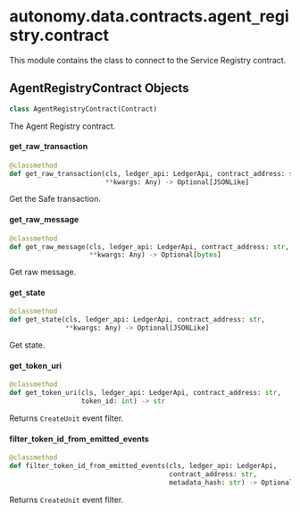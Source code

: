 <a id="autonomy.data.contracts.agent_registry.contract"></a>

# autonomy.data.contracts.agent`_`registry.contract

This module contains the class to connect to the Service Registry contract.

<a id="autonomy.data.contracts.agent_registry.contract.AgentRegistryContract"></a>

## AgentRegistryContract Objects

```python
class AgentRegistryContract(Contract)
```

The Agent Registry contract.

<a id="autonomy.data.contracts.agent_registry.contract.AgentRegistryContract.get_raw_transaction"></a>

#### get`_`raw`_`transaction

```python
@classmethod
def get_raw_transaction(cls, ledger_api: LedgerApi, contract_address: str,
                        **kwargs: Any) -> Optional[JSONLike]
```

Get the Safe transaction.

<a id="autonomy.data.contracts.agent_registry.contract.AgentRegistryContract.get_raw_message"></a>

#### get`_`raw`_`message

```python
@classmethod
def get_raw_message(cls, ledger_api: LedgerApi, contract_address: str,
                    **kwargs: Any) -> Optional[bytes]
```

Get raw message.

<a id="autonomy.data.contracts.agent_registry.contract.AgentRegistryContract.get_state"></a>

#### get`_`state

```python
@classmethod
def get_state(cls, ledger_api: LedgerApi, contract_address: str,
              **kwargs: Any) -> Optional[JSONLike]
```

Get state.

<a id="autonomy.data.contracts.agent_registry.contract.AgentRegistryContract.get_token_uri"></a>

#### get`_`token`_`uri

```python
@classmethod
def get_token_uri(cls, ledger_api: LedgerApi, contract_address: str,
                  token_id: int) -> str
```

Returns `CreateUnit` event filter.

<a id="autonomy.data.contracts.agent_registry.contract.AgentRegistryContract.filter_token_id_from_emitted_events"></a>

#### filter`_`token`_`id`_`from`_`emitted`_`events

```python
@classmethod
def filter_token_id_from_emitted_events(cls, ledger_api: LedgerApi,
                                        contract_address: str,
                                        metadata_hash: str) -> Optional[int]
```

Returns `CreateUnit` event filter.

